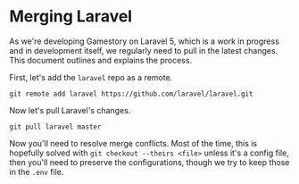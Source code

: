 # Merging Laravel

As we're developing Gamestory on Laravel 5, which is a work in progress and in development itself, we regularly need to pull in the latest changes. This document outlines and explains the process.

First, let's add the `laravel` repo as a remote.

    git remote add laravel https://github.com/laravel/laravel.git

Now let's pull Laravel's changes.

    git pull laravel master

Now you'll need to resolve merge conflicts. Most of the time, this is hopefully solved with `git checkout --theirs <file>` unless it's a config file, then you'll need to preserve the configurations, though we try to keep those in the `.env` file.